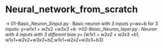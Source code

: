 # Neural_network_from_scratch


-> 01-Basic_Neuron_3input.py : Basic neuron with 3 inputs y=wx+b for 3 inputs: y=w1*x1 + w2*x2 +w3*x3 +b
->02-Basic_Neuron_layer.py : Neuron with 4 inputs with 3 different bias 
                              y= [w1*x1 + w2*x2 + w3*x3 +b1, w1*x1+w2*x2+w3*x3+b2,w1*x1+w2*x2+w3*x3+b3] 
